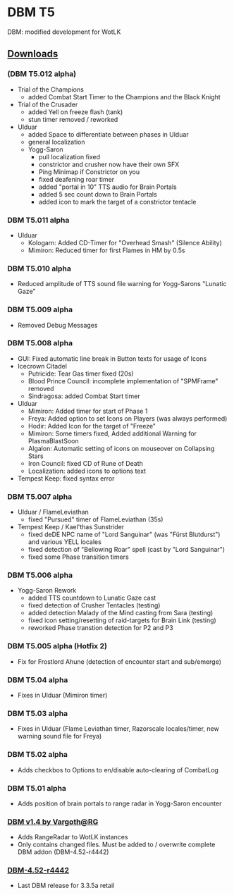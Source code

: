 # DBM T5
DBM: modified development for WotLK

## [Downloads](https://github.com/telkar-rg/wow-DBM-dev/releases)
### (DBM T5.012 alpha)
- Trial of the Champions
  - added Combat Start Timer to the Champions and the Black Knight
- Trial of the Crusader
  - added Yell on freeze flash (tank)
  - stun timer removed / reworked
- Ulduar
  - added Space to differentiate between phases in Ulduar
  - general localization
  - Yogg-Saron
    - pull localization fixed
    - constrictor and crusher now have their own SFX
    - Ping Minimap if Constrictor on you
    - fixed deafening roar timer
    - added "portal in 10" TTS audio for Brain Portals
    - added 5 sec count down to Brain Portals
    - added icon to mark the target of a constrictor tentacle
### DBM T5.011 alpha
- Ulduar
  - Kologarn: Added CD-Timer for "Overhead Smash" (Silence Ability)
  - Mimiron: Reduced timer for first Flames in HM by 0.5s
### DBM T5.010 alpha
- Reduced amplitude of TTS sound file warning for Yogg-Sarons "Lunatic Gaze"
### DBM T5.009 alpha
- Removed Debug Messages
### DBM T5.008 alpha
- GUI: Fixed automatic line break in Button texts for usage of Icons
- Icecrown Citadel
  - Putricide: Tear Gas timer fixed (20s)
  - Blood Prince Council: incomplete implementation of "SPMFrame" removed
  - Sindragosa: added Combat Start timer
- Ulduar
  - Mimiron: Added timer for start of Phase 1
  - Freya: Added option to set Icons on Players (was always performed)
  - Hodir: Added Icon for the target of "Freeze"
  - Mimiron: Some timers fixed, Added additional Warning for PlasmaBlastSoon
  - Algalon: Automatic setting of icons on mouseover on Collapsing Stars
  - Iron Council: fixed CD of Rune of Death
  - Localization: added icons to options text
- Tempest Keep: fixed syntax error
### DBM T5.007 alpha
- Ulduar / FlameLeviathan
  - fixed "Pursued" timer of FlameLeviathan (35s)
- Tempest Keep / Kael'thas Sunstrider
  - fixed deDE NPC name of "Lord Sanguinar" (was "Fürst Blutdurst") and various YELL locales
  - fixed detection of "Bellowing Roar" spell (cast by "Lord Sanguinar")
  - fixed some Phase transition timers
### DBM T5.006 alpha
- Yogg-Saron Rework
  - added TTS countdown to Lunatic Gaze cast
  - fixed detection of Crusher Tentacles (testing)
  - added detection Malady of the Mind casting from Sara (testing)
  - fixed icon setting/resetting of raid-targets for Brain Link (testing)
  - reworked Phase transtion detection for P2 and P3
### DBM T5.005 alpha (Hotfix 2)
- Fix for Frostlord Ahune (detection of encounter start and sub/emerge)
### DBM T5.04 alpha
- Fixes in Ulduar (Mimiron timer)
### DBM T5.03 alpha
- Fixes in Ulduar (Flame Leviathan timer, Razorscale locales/timer, new warning sound file for Freya)
### DBM T5.02 alpha
- Adds checkbos to Options to en/disable auto-clearing of CombatLog
### DBM T5.01 alpha
- Adds position of brain portals to range radar in Yogg-Saron encounter
### [DBM v1.4 by Vargoth@RG](https://github.com/telkar-rg/wow-DBM-dev/releases/tag/v1.4)
- Adds RangeRadar to WotLK instances
- Only contains changed files. Must be added to / overwrite complete DBM addon (DBM-4.52-r4442)
### [DBM-4.52-r4442](https://github.com/telkar-rg/wow-DBM-dev/releases/tag/base)
- Last DBM release for 3.3.5a retail
